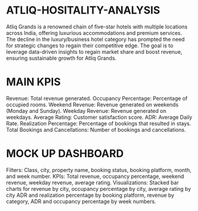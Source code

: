 # ATLIQ-HOSITALITY-ANALYSIS
Atliq Grands is a renowned chain of five-star hotels with multiple locations across India, offering luxurious accommodations and premium services.
The decline in the luxury/business hotel category has prompted the need for strategic changes to regain their competitive edge.
The goal is to leverage data-driven insights to regain market share and boost revenue, ensuring sustainable growth for Atliq Grands.
# MAIN KPIS
Revenue: Total revenue generated.
Occupancy Percentage: Percentage of occupied rooms.
Weekend Revenue: Revenue generated on weekends (Monday and Sunday).
Weekday Revenue: Revenue generated on weekdays.
Average Rating: Customer satisfaction score.
ADR: Average Daily Rate.
Realization Percentage: Percentage of bookings that resulted in stays.
Total Bookings and Cancellations: Number of bookings and cancellations. 
# MOCK UP DASHBOARD
Filters: Class, city, property name, booking status, booking platform, month, and week number.
KPIs: Total revenue, occupancy percentage, weekend revenue, weekday revenue, average rating.
Visualizations: Stacked bar charts for revenue by city, occupancy percentage by city, average rating by city ADR and realization percentage by booking platform, revenue by category, ADR and occupancy percentage by week numbers.




